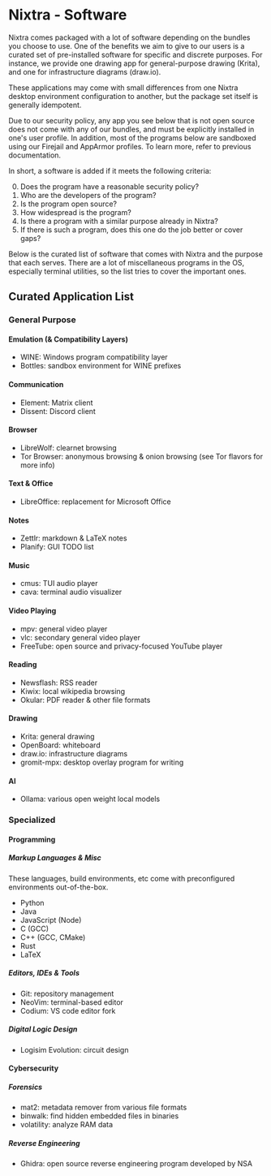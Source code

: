 # Nixtra - Software

Nixtra comes packaged with a lot of software depending on the bundles you choose to use. One of the benefits we aim to give to our users is a curated set of pre-installed software for specific and discrete purposes. For instance, we provide one drawing app for general-purpose drawing (Krita), and one for infrastructure diagrams (draw.io).

These applications may come with small differences from one Nixtra desktop environment configuration to another, but the package set itself is generally idempotent.

Due to our security policy, any app you see below that is not open source does not come with any of our bundles, and must be explicitly installed in one's user profile. In addition, most of the programs below are sandboxed using our Firejail and AppArmor profiles. To learn more, refer to previous documentation.

In short, a software is added if it meets the following criteria:

0. Does the program have a reasonable security policy?
0. Who are the developers of the program?
0. Is the program open source?
0. How widespread is the program?
0. Is there a program with a similar purpose already in Nixtra?
0. If there is such a program, does this one do the job better or cover gaps?

Below is the curated list of software that comes with Nixtra and the purpose that each serves. There are a lot of miscellaneous programs in the OS, especially terminal utilities, so the list tries to cover the important ones.

## Curated Application List

### General Purpose

#### Emulation (& Compatibility Layers)

- WINE: Windows program compatibility layer
- Bottles: sandbox environment for WINE prefixes

#### Communication

- Element: Matrix client
- Dissent: Discord client

#### Browser

- LibreWolf: clearnet browsing
- Tor Browser: anonymous browsing & onion browsing (see Tor flavors for more info)

#### Text & Office

- LibreOffice: replacement for Microsoft Office

#### Notes

- Zettlr: markdown & LaTeX notes
- Planify: GUI TODO list

#### Music

- cmus: TUI audio player
- cava: terminal audio visualizer

#### Video Playing

- mpv: general video player
- vlc: secondary general video player
- FreeTube: open source and privacy-focused YouTube player

#### Reading

- Newsflash: RSS reader
- Kiwix: local wikipedia browsing
- Okular: PDF reader & other file formats

#### Drawing

- Krita: general drawing
- OpenBoard: whiteboard
- draw.io: infrastructure diagrams
- gromit-mpx: desktop overlay program for writing

#### AI

- Ollama: various open weight local models

### Specialized

#### Programming

##### Markup Languages & Misc

These languages, build environments, etc come with preconfigured environments out-of-the-box.

- Python
- Java
- JavaScript (Node)
- C (GCC)
- C++ (GCC, CMake)
- Rust
- LaTeX

##### Editors, IDEs & Tools

- Git: repository management
- NeoVim: terminal-based editor
- Codium: VS code editor fork

##### Digital Logic Design

- Logisim Evolution: circuit design

#### Cybersecurity

##### Forensics

- mat2: metadata remover from various file formats
- binwalk: find hidden embedded files in binaries
- volatility: analyze RAM data

##### Reverse Engineering

- Ghidra: open source reverse engineering program developed by NSA
